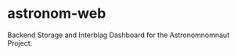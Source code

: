 astronom-web
============

Backend Storage and Interblag Dashboard for the Astronomnomnaut Project.
